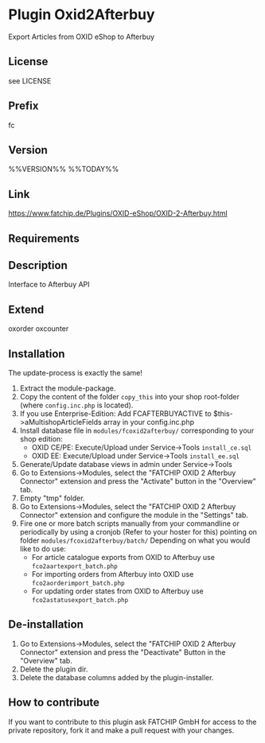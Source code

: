 # Plugin Oxid2Afterbuy
Export Articles from OXID eShop to Afterbuy

## License
see LICENSE

## Prefix
fc

## Version
%%VERSION%%
%%TODAY%%

## Link
https://www.fatchip.de/Plugins/OXID-eShop/OXID-2-Afterbuy.html

## Requirements


## Description
Interface to Afterbuy API

## Extend
oxorder
oxcounter

## Installation
The update-process is exactly the same!

1. Extract the module-package.
2. Copy the content of the folder `copy_this` into your shop root-folder (where `config.inc.php` is located).
3. If you use Enterprise-Edition: Add FCAFTERBUYACTIVE to $this->aMultishopArticleFields array in your config.inc.php
4. Install database file in `modules/fcoxid2afterbuy/` corresponding to your shop edition:
    - OXID CE/PE: Execute/Upload under Service->Tools `install_ce.sql`
    - OXID EE: Execute/Upload under Service->Tools `install_ee.sql`
5. Generate/Update database views in admin under Service->Tools    
5. Go to Extensions->Modules, select the "FATCHIP OXID 2 Afterbuy Connector" extension and press the "Activate" button in the "Overview" tab.
6. Empty "tmp" folder.
7. Go to Extensions->Modules, select the "FATCHIP OXID 2 Afterbuy Connector" extension and configure the module in the "Settings" tab.
8. Fire one or more batch scripts manually from your commandline or periodically by using a cronjob (Refer to your hoster for this) pointing on folder `modules/fcoxid2afterbuy/batch/`
   Depending on what you would like to do use:
   - For article catalogue exports from OXID to Afterbuy use `fco2aartexport_batch.php`
   - For importing orders from Afterbuy into OXID use `fco2aorderimport_batch.php`
   - For updating order states from OXID to Afterbuy use `fco2astatusexport_batch.php`

## De-installation
1. Go to Extensions->Modules, select the "FATCHIP OXID 2 Afterbuy Connector" extension and press the "Deactivate" Button in the "Overview" tab.
2. Delete the plugin dir.
3. Delete the database columns added by the plugin-installer.

## How to contribute
If you want to contribute to this plugin ask FATCHIP GmbH for access to the private repository, fork it and make a pull request with your changes.
